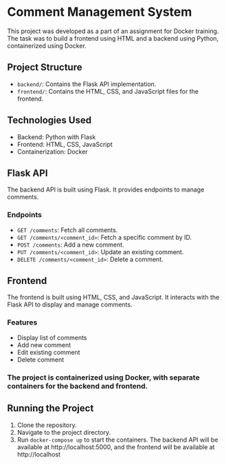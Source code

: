 # Comment Management System

This project was developed as a part of an assignment for Docker training. The task was to build a frontend using HTML and a backend using Python, containerized using Docker.

## Project Structure

- `backend/`: Contains the Flask API implementation.
- `frontend/`: Contains the HTML, CSS, and JavaScript files for the frontend.

## Technologies Used

- Backend: Python with Flask
- Frontend: HTML, CSS, JavaScript
- Containerization: Docker

## Flask API

The backend API is built using Flask. It provides endpoints to manage comments.

### Endpoints

- `GET /comments`: Fetch all comments.
- `GET /comments/<comment_id>`: Fetch a specific comment by ID.
- `POST /comments`: Add a new comment.
- `PUT /comments/<comment_id>`: Update an existing comment.
- `DELETE /comments/<comment_id>`: Delete a comment.


## Frontend

The frontend is built using HTML, CSS, and JavaScript. It interacts with the Flask API to display and manage comments.

### Features

- Display list of comments
- Add new comment
- Edit existing comment
- Delete comment

### The project is containerized using Docker, with separate containers for the backend and frontend.

## Running the Project
1. Clone the repository.
2. Navigate to the project directory.
3. Run `docker-compose up` to start the containers.
The backend API will be available at http://localhost:5000, and the frontend will be available at http://localhost

